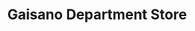 ---
title: "Gaisano Department Store"
url: /valencia-city/gaisano-department-store/
shop: department store
---